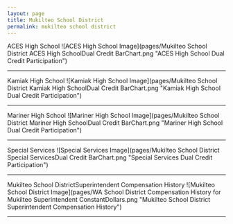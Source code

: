 ```yaml
---
layout: page
title: Mukilteo School District
permalink: mukilteo school district
---
```



ACES High School
![ACES High School Image](pages/Mukilteo School District ACES High SchoolDual Credit BarChart.png "ACES High School Dual Credit Participation")

___

Kamiak High School
![Kamiak High School Image](pages/Mukilteo School District Kamiak High SchoolDual Credit BarChart.png "Kamiak High School Dual Credit Participation")

___

Mariner High School
![Mariner High School Image](pages/Mukilteo School District Mariner High SchoolDual Credit BarChart.png "Mariner High School Dual Credit Participation")

___

Special Services
![Special Services Image](pages/Mukilteo School District Special ServicesDual Credit BarChart.png "Special Services Dual Credit Participation")

___

Mukilteo School DistrictSuperintendent Compensation History
![Mukilteo School District Image](pages/WA School District Compensation History for Mukilteo Superintendent ConstantDollars.png "Mukilteo School District Superintendent Compensation History")

___

